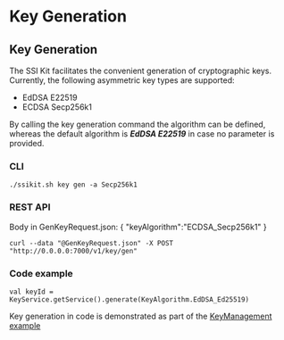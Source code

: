 # Key Generation

## Key Generation

The SSI Kit facilitates the convenient generation of cryptographic keys. Currently, the following asymmetric key types are supported:

* EdDSA E22519
* ECDSA Secp256k1

By calling the key generation command the algorithm can be defined, whereas the default algorithm is _**EdDSA E22519**_ in case no parameter is provided.

### CLI

```
./ssikit.sh key gen -a Secp256k1
```

### REST API

Body in GenKeyRequest.json: { "keyAlgorithm":"ECDSA\_Secp256k1" }

```
curl --data "@GenKeyRequest.json" -X POST "http://0.0.0.0:7000/v1/key/gen"
```

### Code example

```
val keyId = KeyService.getService().generate(KeyAlgorithm.EdDSA_Ed25519)
```

Key generation in code is demonstrated as part of the [KeyManagement example](https://github.com/walt-id/waltid-ssikit-examples/blob/master/src/main/kotlin/id/walt/ssikitexamples/KeyManagement.kt)

